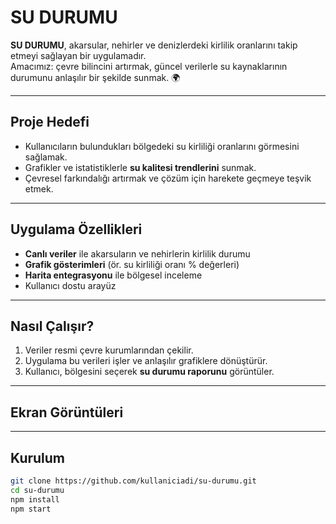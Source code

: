 # SU DURUMU

**SU DURUMU**, akarsular, nehirler ve denizlerdeki kirlilik oranlarını takip etmeyi sağlayan bir uygulamadır.  
Amacımız: çevre bilincini artırmak, güncel verilerle su kaynaklarının durumunu anlaşılır bir şekilde sunmak. 🌍

---

## Proje Hedefi
- Kullanıcıların bulundukları bölgedeki su kirliliği oranlarını görmesini sağlamak.  
- Grafikler ve istatistiklerle **su kalitesi trendlerini** sunmak.  
- Çevresel farkındalığı artırmak ve çözüm için harekete geçmeye teşvik etmek.

---

## Uygulama Özellikleri
-  **Canlı veriler** ile akarsuların ve nehirlerin kirlilik durumu  
-  **Grafik gösterimleri** (ör. su kirliliği oranı % değerleri)  
-  **Harita entegrasyonu** ile bölgesel inceleme  
-  Kullanıcı dostu arayüz  

---

## Nasıl Çalışır?
1. Veriler resmi çevre kurumlarından çekilir.  
2. Uygulama bu verileri işler ve anlaşılır grafiklere dönüştürür.  
3. Kullanıcı, bölgesini seçerek **su durumu raporunu** görüntüler.  

---

## Ekran Görüntüleri


---

## Kurulum
```bash
git clone https://github.com/kullaniciadi/su-durumu.git
cd su-durumu
npm install
npm start
